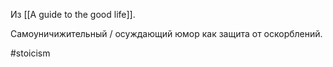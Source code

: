 Из [[A guide to the good life]].

Самоуничижительный / осуждающий юмор как защита от оскорблений.

#stoicism